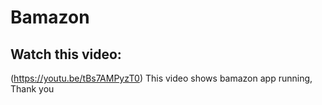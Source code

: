 # Bamazon

## Watch this video:

(https://youtu.be/tBs7AMPyzT0)
This video shows bamazon app running, Thank you